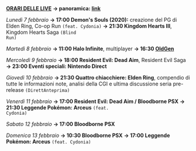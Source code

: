 <b><u>ORARI DELLE LIVE</u></b>
<b>→ panoramica: <a href="https://trello.com/b/iKwdSGf3/sabaku">link</a></b>

<i>Lunedì 7 febbraio</i>
<b>→ 17:00 Demon's Souls (2020):</b> creazione del PG di Elden Ring, Co-op Run <code>(feat. Cydonia)</code>
<b>→ 21:30 Kingdom Hearts III</b>, Kingdom Hearts Saga <code>(Blind Run)</code>

<i>Martedì 8 febbraio </i>
<b>→ 11:00 Halo Infinite</b>, multiplayer
<b>→ 16:30 <a href="https://www.twitch.tv/oldgenproject">OldGen</a></b>

<i>Mercoledì 9 febbraio</i>
<b>→ 18:00 Resident Evil: Dead Aim</b>, Resident Evil Saga
<b>→ 23:00 Eventi speciali: Nintendo Direct</b>

<i>Giovedì 10 febbraio</i>
<b>→ 21:30 Quattro chiacchiere: Elden Ring</b>, compendio di tutte le informazioni note, analisi della CGI e ultima discussione seria pre-release <code>(DirettAnteprima)</code>

<i>Venerdì 11 febbraio</i>
<b>→ 17:00 Resident Evil: Dead Aim / Bloodborne PSX</b>
<b>→ 21:30 Leggende Pokémon: Arceus</b> <code>(feat. Cydonia)</code>

<i>Sabato 12 febbraio</i>
<b>→ 17:00 Bloodborne PSX</b>

<i>Domenica 13 febbraio</i>
<b>→ 10:30 Bloodborne PSX</b>
<b>→ 17:00 Leggende Pokémon: Arceus</b> <code>(feat. Cydonia)</code>
